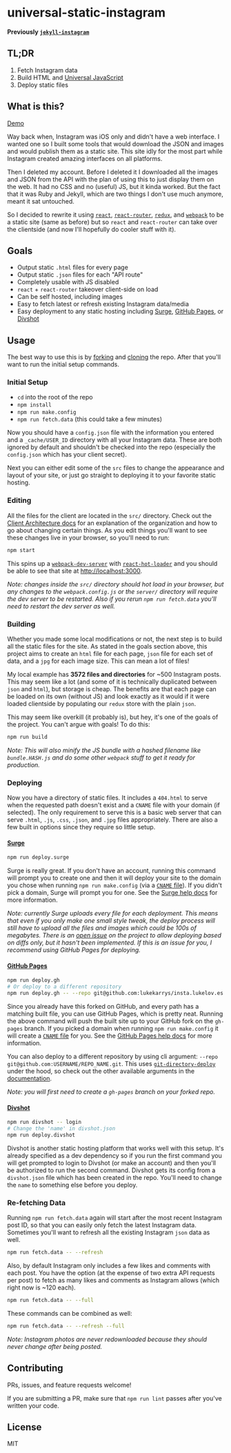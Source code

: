 universal-static-instagram
===============

**Previously [`jekyll-instagram`](https://github.com/lukekarrys/jekyll-instagram/tree/1da67ca095902c2241753f3722c7a991a39d185c)**


## TL;DR

1. Fetch Instagram data
2. Build HTML and [Universal JavaScript](https://medium.com/@mjackson/universal-javascript-4761051b7ae9)
3. Deploy static files


## What is this?

[Demo](http://insta.lukelov.es)

Way back when, Instagram was iOS only and didn't have a web interface. I wanted one so I built some tools that would download the JSON and images and would publish them as a static site. This site idly for the most part while Instagram created amazing interfaces on all platforms.

Then I deleted my account. Before I deleted it I downloaded all the images and JSON from the API with the plan of using this to just display them on the web. It had no CSS and no (useful) JS, but it kinda worked. But the fact that it was Ruby and Jekyll, which are two things I don't use much anymore, meant it sat untouched.

So I decided to rewrite it using [`react`](https://facebook.github.io/react/), [`react-router`](http://rackt.github.io/react-router/), [`redux`](http://rackt.github.io/redux/), and [`webpack`](http://webpack.github.io/) to be a static site (same as before) but so `react` and `react-router` can take over the clientside (and now I'll hopefully do cooler stuff with it).


## Goals

- Output static `.html` files for every page
- Output static `.json` files for each "API route"
- Completely usable with JS disabled
- `react` + `react-router` takeover client-side on load
- Can be self hosted, including images
- Easy to fetch latest or refresh existing Instagram data/media
- Easy deployment to any static hosting including [Surge](https://surge.sh/), [GitHub Pages](https://pages.github.com/), or [Divshot](https://divshot.com/)


## Usage

The best way to use this is by [forking](https://help.github.com/articles/fork-a-repo/) and [cloning](https://help.github.com/articles/cloning-a-repository/) the repo. After that you'll want to run the initial setup commands.

### Initial Setup

- `cd` into the root of the repo
- `npm install`
- `npm run make.config`
- `npm run fetch.data` (this could take a few minutes)

Now you should have a `config.json` file with the information you entered and a `_cache/USER_ID` directory with all your Instagram data. These are both ignored by default and shouldn't be checked into the repo (especially the `config.json` which has your client secret).

Next you can either edit some of the `src` files to change the appearance and layout of your site, or just go straight to deploying it to your favorite static hosting.

### Editing

All the files for the client are located in the `src/` directory. Check out the [Client Architecture docs](CLIENTREADME.md) for an explanation of the organization and how to go about changing certain things. As you edit things you'll want to see these changes live in your browser, so you'll need to run:

```sh
npm start
```

This spins up a [`webpack-dev-server`](http://webpack.github.io/docs/webpack-dev-server.html) with [`react-hot-loader`](http://gaearon.github.io/react-hot-loader/) and you should be able to see that site at [http://localhost:3000](http://localhost:3000).

*Note: changes inside the `src/` directory should hot load in your browser, but any changes to the `webpack.config.js` or the `server/` directory will require the dev server to be restarted. Also if you rerun `npm run fetch.data` you'll need to restart the dev server as well.*

### Building

Whether you made some local modifications or not, the next step is to build all the static files for the site. As stated in the goals section above, this project aims to create an `html` file for each page, `json` file for each set of data, and a `jpg` for each image size. This can mean a lot of files!

My local example has **3572 files and directories** for ~500 Instagram posts. This may seem like a lot (and some of it is technically duplicated between `json` and `html`), but storage is cheap. The benefits are that each page can be loaded on its own (without JS) and look exactly as it would if it were loaded clientside by populating our `redux` store with the plain `json`.

This may seem like overkill (it probably is), but hey, it's one of the goals of the project. You can't argue with goals! To do this:

```sh
npm run build
```

*Note: This will also minify the JS bundle with a hashed filename like `bundle.HASH.js` and do some other `webpack` stuff to get it ready for production.*

### Deploying

Now you have a directory of static files. It includes a `404.html` to serve when the requested path doesn't exist and a `CNAME` file with your domain (if selected). The only requirement to serve this is a basic web server that can serve `.html`, `.js`, `.css`, `.json`, and `.jpg` files appropriately. There are also a few built in options since they require so little setup.

#### [Surge](https://surge.sh/)

```sh
npm run deploy.surge
```

Surge is really great. If you don't have an account, running this command will prompt you to create one and then it will deploy your site to the domain you chose when running `npm run make.config` (via a [`CNAME` file](https://surge.sh/help/remembering-a-domain)). If you didn't pick a domain, Surge will prompt you for one. See the [Surge help docs](https://surge.sh/help) for more information.

*Note: currently Surge uploads every file for each deployment. This means that even if you only make one small style tweak, the deploy process will still have to upload all the files and images which could be 100s of megabytes. There is an [open issue](https://github.com/sintaxi/surge/issues/119) on the project to allow deploying based on diffs only, but it hasn't been implemented. If this is an issue for you, I recommend using GitHub Pages for deploying.*

#### [GitHub Pages](https://pages.github.com/)

```sh
npm run deploy.gh
# Or deploy to a different repository
npm run deploy.gh -- --repo git@github.com:lukekarrys/insta.lukelov.es.git
```

Since you already have this forked on GitHub, and every path has a matching built file, you can use GitHub Pages, which is pretty neat. Running the above command will push the built site up to your GitHub fork on the `gh-pages` branch. If you picked a domain when running `npm run make.config` it will create a [`CNAME` file](https://help.github.com/articles/setting-up-a-custom-domain-with-github-pages/#creating-and-committing-a-cname-file) for you. See the [GitHub Pages help docs](https://help.github.com/categories/github-pages-basics/) for more information.

You can also deploy to a different repository by using cli argument: `--repo git@github.com:USERNAME/REPO_NAME.git`. This uses [`git-directory-deploy`](https://github.com/lukekarrys/git-directory-deploy) under the hood, so check out the other available arguments in the [documentation](https://github.com/lukekarrys/git-directory-deploy#usage).

*Note: you will first need to create a `gh-pages` branch on your forked repo.*

#### [Divshot](https://divshot.com/)

```sh
npm run divshot -- login
# Change the 'name' in divshot.json
npm run deploy.divshot
```

Divshot is another static hosting platform that works well with this setup. It's already specified as a dev dependency so if you run the first command you will get prompted to login to Divshot (or make an account) and then you'll be authorized to run the second command. Divshot gets its config from a `divshot.json` file which has been created in the repo. You'll need to change the `name` to something else before you deploy.

### Re-fetching Data

Running `npm run fetch.data` again will start after the most recent Instagram post ID, so that you can easily only fetch the latest Instagram data. Sometimes you'll want to refresh all the existing Instagram `json` data as well.

```sh
npm run fetch.data -- --refresh
```

Also, by default Instagram only includes a few likes and comments with each post. You have the option (at the expense of two extra API requests per post) to fetch as many likes and comments as Instagram allows (which right now is ~120 each).

```sh
npm run fetch.data -- --full
```

These commands can be combined as well:

```sh
npm run fetch.data -- --refresh --full
```

*Note: Instagram photos are never redownloaded because they should never change after being posted.*


## Contributing

PRs, issues, and feature requests welcome!

If you are submitting a PR, make sure that `npm run lint` passes after you've written your code.


## License

MIT
